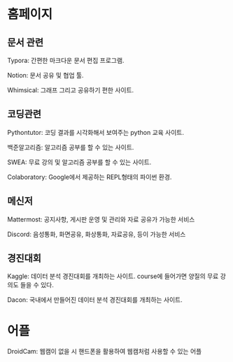 # 홈페이지

## 문서 관련

Typora: 간편한 마크다운 문서 편집 프로그램.

Notion: 문서 공유 및 협업 툴.

Whimsical: 그래프 그리고 공유하기 편한 사이트.



## 코딩관련

Pythontutor: 코딩 결과를 시각화해서 보여주는 python 교육 사이트.

백준알고리즘: 알고리즘 공부를 할 수 있는 사이트.

SWEA: 무료 강의 및 알고리즘 공부를 할 수 있는 사이트. 

Colaboratory: Google에서 제공하는 REPL형태의 파이썬 환경.



## 메신저

Mattermost: 공지사항, 게시판 운영 및 관리와 자료 공유가 가능한 서비스

Discord: 음성통화, 화면공유, 화상통화, 자료공유, 등이 가능한 서비스



## 경진대회

Kaggle: 데이터 분석 경진대회를 개최하는 사이트. course에 들어가면 양질의 무료 강의도 들을 수 있다.

Dacon: 국내에서 만들어진 데이터 분석 경진대회를 개최하는 사이트.



# 어플

DroidCam: 웹캠이 없을 시 핸드폰을 활용하여 웹캠처럼 사용할 수 있는 어플

